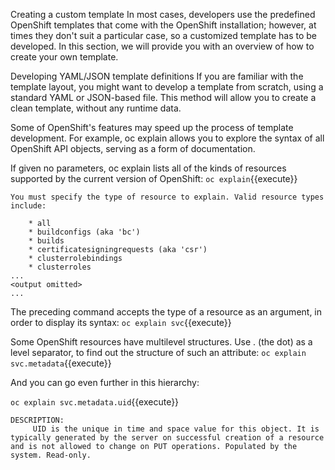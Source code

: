 Creating a custom template
In most cases, developers use the predefined OpenShift templates that come with the OpenShift installation; however, at times they don't suit a particular case, so a customized template has to be developed. In this section, we will provide you with an overview of how to create your own template.

Developing YAML/JSON template definitions
If you are familiar with the template layout, you might want to develop a template from scratch, using a standard YAML or JSON-based file. This method will allow you to create a clean template, without any runtime data.

Some of OpenShift's features may speed up the process of template development. For example, oc explain allows you to explore the syntax of all OpenShift API objects, serving as a form of documentation.

If given no parameters, oc explain lists all of the kinds of resources supported by the current version of OpenShift:
`oc explain`{{execute}}

```
You must specify the type of resource to explain. Valid resource types include:

    * all
    * buildconfigs (aka 'bc')
    * builds
    * certificatesigningrequests (aka 'csr')
    * clusterrolebindings
    * clusterroles
...
<output omitted>
...
```

The preceding command accepts the type of a resource as an argument, in order to display its syntax:
`oc explain svc`{{execute}}


Some OpenShift resources have multilevel structures. Use . (the dot) as a level separator, to find out the structure of such an attribute:
`oc explain svc.metadata`{{execute}}


And you can go even further in this hierarchy:

`oc explain svc.metadata.uid`{{execute}}

```
DESCRIPTION:
     UID is the unique in time and space value for this object. It is typically generated by the server on successful creation of a resource and is not allowed to change on PUT operations. Populated by the system. Read-only.
```
